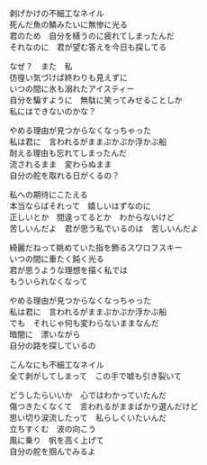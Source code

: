 剥げかけの不細工なネイル  
死んだ魚の鱗みたいに無惨に光る  
君のため　自分を繕うのに疲れてしまったんだ   
それなのに　君が望む答えを今日も探してる  

なぜ？　また　私  
彷徨い気づけば終わりも見えずに  
いつの間に氷も溺れたアイスティー  
自分を騙すように　無駄に笑ってみせることしか  
私にはできないのかな？  

やめる理由が見つからなくなっちゃった  
私は君に　言われるがままぷかぷか浮かぶ船  
耐える理由も忘れてしまったんだ  
流されるまま　変わらぬまま  
自分の舵を取れる日がくるの？  

私への期待にこたえる  
本当ならばそれって　嬉しいはずなのに  
正しいとか　間違ってるとか　わからないけど  
苦しいんだよ　君が思う私でいるのは　苦しいんだよ  

綺麗だねって眺めていた指を飾るスワロフスキー  
いつの間に重たく鈍く光る   
君が思うような理想を描く私では  
もういられなくなって  

やめる理由が見つからなくなっちゃった  
私は君に　言われるがままぷかぷか浮かぶ船  
でも　それじゃ何も変わらないままなんだ  
暗闇に　漂いながら  
自分の路を探しているの  

こんなにも不細工なネイル  
全て剥がしてしまって　この手で嘘も引き裂いて  

どうしたらいいか　心ではわかっていたんだ  
傷つきたくなくて　言われるがままばかり選んだけど  
思い切り涙流したって　私らしくいたいんだ  
立ちすくむ　波の向こう  
風に乗り　帆を高く上げて  
自分の舵を掴んでみるよ  